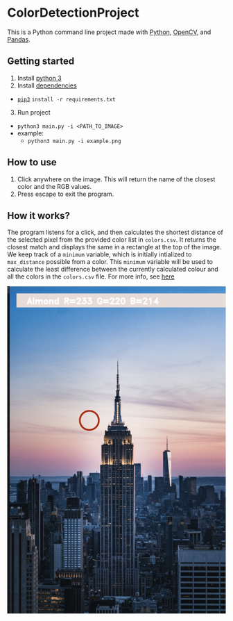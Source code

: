 # ColorDetectionProject

This is a Python command line project made with [Python](https://www.python.org), [OpenCV](https://opencv.org), and [Pandas](https://pandas.pydata.org).

## Getting started

1. Install [python 3](https://www.python.org)
2. Install [dependencies](./requirements.txt)

- [`pip3`](https://www.scaler.com/topics/what-is-pip-in-python/) `install -r requirements.txt`

3. Run project

- `python3 main.py -i <PATH_TO_IMAGE>`
- example:
  - `python3 main.py -i example.png`

## How to use

1. Click anywhere on the image. This will return the name of the closest color and the RGB values.
2. Press escape to exit the program.

## How it works?

The program listens for a click, and then calculates the shortest distance of the selected pixel from the provided color list in `colors.csv`. It returns the closest match and displays the same in a rectangle at the top of the image. We keep track of a `minimum` variable, which is initially intialized to `max_distance` possible from a color. This `minimum` variable will be used to calculate the least difference between the currently calculated colour and all the colors in the `colors.csv` file. For more info, see [here](https://www.geeksforgeeks.org/python-pandas-extracting-rows-using-loc/)

![GIF representation of the project](./assets/ColorRecogGIF.gif)
